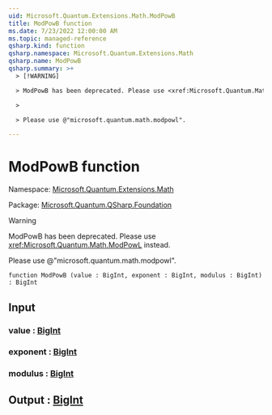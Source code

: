 ```yaml
---
uid: Microsoft.Quantum.Extensions.Math.ModPowB
title: ModPowB function
ms.date: 7/23/2022 12:00:00 AM
ms.topic: managed-reference
qsharp.kind: function
qsharp.namespace: Microsoft.Quantum.Extensions.Math
qsharp.name: ModPowB
qsharp.summary: >+
  > [!WARNING]

  > ModPowB has been deprecated. Please use <xref:Microsoft.Quantum.Math.ModPowL> instead.

  >

  > Please use @"microsoft.quantum.math.modpowl".

---
```


# ModPowB function

Namespace: [Microsoft.Quantum.Extensions.Math](xref:Microsoft.Quantum.Extensions.Math)

Package: [Microsoft.Quantum.QSharp.Foundation](https://nuget.org/packages/Microsoft.Quantum.QSharp.Foundation)


> [!WARNING]
> ModPowB has been deprecated. Please use <xref:Microsoft.Quantum.Math.ModPowL> instead.
>
> Please use @"microsoft.quantum.math.modpowl".



```qsharp
function ModPowB (value : BigInt, exponent : BigInt, modulus : BigInt) : BigInt
```


## Input

### value : [BigInt](xref:microsoft.quantum.qsharp.valueliterals#bigint-literals)




### exponent : [BigInt](xref:microsoft.quantum.qsharp.valueliterals#bigint-literals)




### modulus : [BigInt](xref:microsoft.quantum.qsharp.valueliterals#bigint-literals)





## Output : [BigInt](xref:microsoft.quantum.qsharp.valueliterals#bigint-literals)

